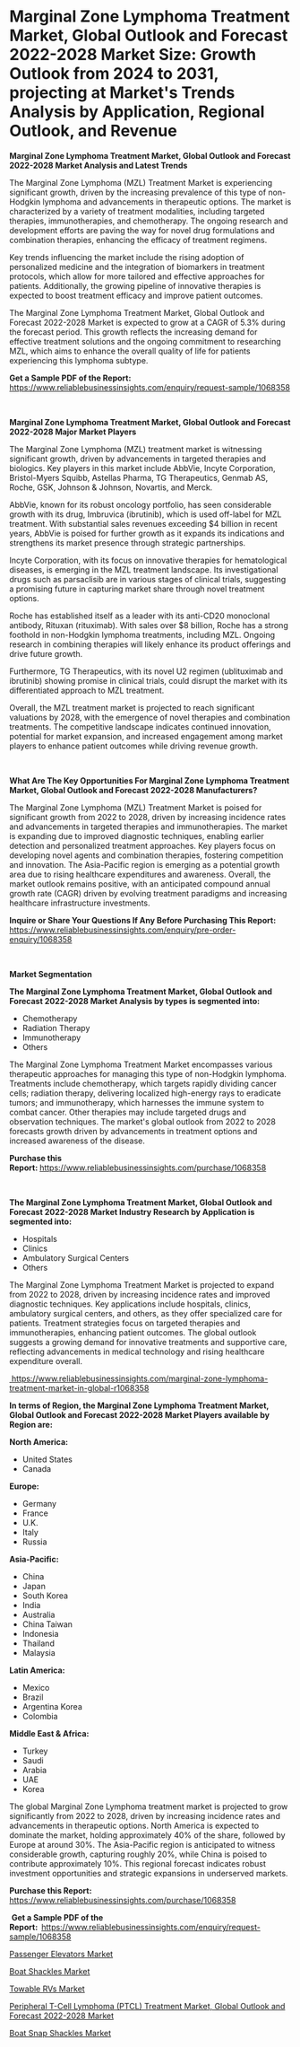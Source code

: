 <p><h1>Marginal Zone Lymphoma Treatment Market, Global Outlook and Forecast 2022-2028 Market Size: Growth Outlook from 2024 to 2031, projecting at Market's Trends Analysis by Application, Regional Outlook, and Revenue</h1></p><p><strong>Marginal Zone Lymphoma Treatment Market, Global Outlook and Forecast 2022-2028 Market Analysis and Latest Trends</strong></p>
<p><p>The Marginal Zone Lymphoma (MZL) Treatment Market is experiencing significant growth, driven by the increasing prevalence of this type of non-Hodgkin lymphoma and advancements in therapeutic options. The market is characterized by a variety of treatment modalities, including targeted therapies, immunotherapies, and chemotherapy. The ongoing research and development efforts are paving the way for novel drug formulations and combination therapies, enhancing the efficacy of treatment regimens.</p><p>Key trends influencing the market include the rising adoption of personalized medicine and the integration of biomarkers in treatment protocols, which allow for more tailored and effective approaches for patients. Additionally, the growing pipeline of innovative therapies is expected to boost treatment efficacy and improve patient outcomes.</p><p>The Marginal Zone Lymphoma Treatment Market, Global Outlook and Forecast 2022-2028 Market is expected to grow at a CAGR of 5.3% during the forecast period. This growth reflects the increasing demand for effective treatment solutions and the ongoing commitment to researching MZL, which aims to enhance the overall quality of life for patients experiencing this lymphoma subtype.</p></p>
<p><strong>Get a Sample PDF of the Report:&nbsp;</strong> <a href="https://www.reliablebusinessinsights.com/enquiry/request-sample/1068358?utm_campaign=1837&utm_medium=2&utm_source=Github&utm_content=ia&utm_term=03122024&utm_id=marginal-zone-lymphoma-treatment-market-global-outlook-and-forecast-2022-2028">https://www.reliablebusinessinsights.com/enquiry/request-sample/1068358</a></p>
<p>&nbsp;</p>
<p><strong>Marginal Zone Lymphoma Treatment Market, Global Outlook and Forecast 2022-2028 Major Market Players</strong></p>
<p><p>The Marginal Zone Lymphoma (MZL) treatment market is witnessing significant growth, driven by advancements in targeted therapies and biologics. Key players in this market include AbbVie, Incyte Corporation, Bristol-Myers Squibb, Astellas Pharma, TG Therapeutics, Genmab AS, Roche, GSK, Johnson & Johnson, Novartis, and Merck.</p><p>AbbVie, known for its robust oncology portfolio, has seen considerable growth with its drug, Imbruvica (ibrutinib), which is used off-label for MZL treatment. With substantial sales revenues exceeding $4 billion in recent years, AbbVie is poised for further growth as it expands its indications and strengthens its market presence through strategic partnerships.</p><p>Incyte Corporation, with its focus on innovative therapies for hematological diseases, is emerging in the MZL treatment landscape. Its investigational drugs such as parsaclisib are in various stages of clinical trials, suggesting a promising future in capturing market share through novel treatment options.</p><p>Roche has established itself as a leader with its anti-CD20 monoclonal antibody, Rituxan (rituximab). With sales over $8 billion, Roche has a strong foothold in non-Hodgkin lymphoma treatments, including MZL. Ongoing research in combining therapies will likely enhance its product offerings and drive future growth.</p><p>Furthermore, TG Therapeutics, with its novel U2 regimen (ublituximab and ibrutinib) showing promise in clinical trials, could disrupt the market with its differentiated approach to MZL treatment.</p><p>Overall, the MZL treatment market is projected to reach significant valuations by 2028, with the emergence of novel therapies and combination treatments. The competitive landscape indicates continued innovation, potential for market expansion, and increased engagement among market players to enhance patient outcomes while driving revenue growth.</p></p>
<p>&nbsp;</p>
<p><strong>What Are The Key Opportunities For Marginal Zone Lymphoma Treatment Market, Global Outlook and Forecast 2022-2028 Manufacturers?</strong></p>
<p><p>The Marginal Zone Lymphoma (MZL) Treatment Market is poised for significant growth from 2022 to 2028, driven by increasing incidence rates and advancements in targeted therapies and immunotherapies. The market is expanding due to improved diagnostic techniques, enabling earlier detection and personalized treatment approaches. Key players focus on developing novel agents and combination therapies, fostering competition and innovation. The Asia-Pacific region is emerging as a potential growth area due to rising healthcare expenditures and awareness. Overall, the market outlook remains positive, with an anticipated compound annual growth rate (CAGR) driven by evolving treatment paradigms and increasing healthcare infrastructure investments.</p></p>
<p><strong>Inquire or Share Your Questions If Any Before Purchasing This Report:</strong> <a href="https://www.reliablebusinessinsights.com/enquiry/pre-order-enquiry/1068358?utm_campaign=1837&utm_medium=2&utm_source=Github&utm_content=ia&utm_term=03122024&utm_id=marginal-zone-lymphoma-treatment-market-global-outlook-and-forecast-2022-2028">https://www.reliablebusinessinsights.com/enquiry/pre-order-enquiry/1068358</a></p>
<p>&nbsp;</p>
<p><strong>Market Segmentation</strong></p>
<p><strong>The Marginal Zone Lymphoma Treatment Market, Global Outlook and Forecast 2022-2028 Market Analysis by types is segmented into:</strong></p>
<p><ul><li>Chemotherapy</li><li>Radiation Therapy</li><li>Immunotherapy</li><li>Others</li></ul></p>
<p><p>The Marginal Zone Lymphoma Treatment Market encompasses various therapeutic approaches for managing this type of non-Hodgkin lymphoma. Treatments include chemotherapy, which targets rapidly dividing cancer cells; radiation therapy, delivering localized high-energy rays to eradicate tumors; and immunotherapy, which harnesses the immune system to combat cancer. Other therapies may include targeted drugs and observation techniques. The market's global outlook from 2022 to 2028 forecasts growth driven by advancements in treatment options and increased awareness of the disease.</p></p>
<p><strong>Purchase this Report:&nbsp;</strong><a href="https://www.reliablebusinessinsights.com/purchase/1068358?utm_campaign=1837&utm_medium=2&utm_source=Github&utm_content=ia&utm_term=03122024&utm_id=marginal-zone-lymphoma-treatment-market-global-outlook-and-forecast-2022-2028">https://www.reliablebusinessinsights.com/purchase/1068358</a></p>
<p>&nbsp;</p>
<p><strong>The Marginal Zone Lymphoma Treatment Market, Global Outlook and Forecast 2022-2028 Market Industry Research by Application is segmented into:</strong></p>
<p><ul><li>Hospitals</li><li>Clinics</li><li>Ambulatory Surgical Centers</li><li>Others</li></ul></p>
<p><p>The Marginal Zone Lymphoma Treatment Market is projected to expand from 2022 to 2028, driven by increasing incidence rates and improved diagnostic techniques. Key applications include hospitals, clinics, ambulatory surgical centers, and others, as they offer specialized care for patients. Treatment strategies focus on targeted therapies and immunotherapies, enhancing patient outcomes. The global outlook suggests a growing demand for innovative treatments and supportive care, reflecting advancements in medical technology and rising healthcare expenditure overall.</p></p>
<p><a href="https://www.reliablebusinessinsights.com/marginal-zone-lymphoma-treatment-market-in-global-r1068358?utm_campaign=1837&utm_medium=2&utm_source=Github&utm_content=ia&utm_term=03122024&utm_id=marginal-zone-lymphoma-treatment-market-global-outlook-and-forecast-2022-2028">&nbsp;https://www.reliablebusinessinsights.com/marginal-zone-lymphoma-treatment-market-in-global-r1068358</a></p>
<p><strong>In terms of Region, the Marginal Zone Lymphoma Treatment Market, Global Outlook and Forecast 2022-2028 Market Players available by Region are:</strong></p>
<p>
    <p> <strong> North America: </strong>
        <ul>
            <li>United States</li>
            <li>Canada</li>
        </ul>
        </p> 
    <p> <strong> Europe: </strong>
        <ul>
            <li>Germany</li>
            <li>France</li>
            <li>U.K.</li>
            <li>Italy</li>
            <li>Russia</li>
        </ul>
        </p> 
    <p> <strong> Asia-Pacific: </strong>
        <ul>
            <li>China</li>
            <li>Japan</li>
            <li>South Korea</li>
            <li>India</li>
            <li>Australia</li>
            <li>China Taiwan</li>
            <li>Indonesia</li>
            <li>Thailand</li>
            <li>Malaysia</li>
        </ul>
        </p> 
    <p> <strong> Latin America: </strong>
        <ul>
            <li>Mexico</li>
            <li>Brazil</li>
            <li>Argentina Korea</li>
            <li>Colombia</li>
        </ul>
        </p> 
    <p> <strong> Middle East & Africa: </strong>
        <ul>
            <li>Turkey</li>
            <li>Saudi</li>
            <li>Arabia</li>
            <li>UAE</li>
            <li>Korea</li>
        </ul>
    </p>
    </p>
<p><p>The global Marginal Zone Lymphoma treatment market is projected to grow significantly from 2022 to 2028, driven by increasing incidence rates and advancements in therapeutic options. North America is expected to dominate the market, holding approximately 40% of the share, followed by Europe at around 30%. The Asia-Pacific region is anticipated to witness considerable growth, capturing roughly 20%, while China is poised to contribute approximately 10%. This regional forecast indicates robust investment opportunities and strategic expansions in underserved markets.</p></p>
<p><strong>Purchase this Report: </strong><a href="https://www.reliablebusinessinsights.com/purchase/1068358?utm_campaign=1837&utm_medium=2&utm_source=Github&utm_content=ia&utm_term=03122024&utm_id=marginal-zone-lymphoma-treatment-market-global-outlook-and-forecast-2022-2028">https://www.reliablebusinessinsights.com/purchase/1068358</a></p>
<p>&nbsp;<strong>Get a Sample PDF of the Report:&nbsp;&nbsp;</strong><a href="https://www.reliablebusinessinsights.com/enquiry/request-sample/1068358?utm_campaign=1837&utm_medium=2&utm_source=Github&utm_content=ia&utm_term=03122024&utm_id=marginal-zone-lymphoma-treatment-market-global-outlook-and-forecast-2022-2028">https://www.reliablebusinessinsights.com/enquiry/request-sample/1068358</a></p>
<p><strong></strong></p>
<p><p><a href="https://www.linkedin.com/pulse/insights-passenger-elevators-market-size-which-expanding-hdzbe?utm_campaign=1837&utm_medium=2&utm_source=Github&utm_content=ia&utm_term=03122024&utm_id=marginal-zone-lymphoma-treatment-market-global-outlook-and-forecast-2022-2028">Passenger Elevators Market</a></p><p><a href="https://issuu.com/reportprime-2/docs/boat-shackles-market-size-2030.pptx?utm_campaign=1837&utm_medium=2&utm_source=Github&utm_content=ia&utm_term=03122024&utm_id=marginal-zone-lymphoma-treatment-market-global-outlook-and-forecast-2022-2028">Boat Shackles Market</a></p><p><a href="https://www.linkedin.com/pulse/towable-rvs-mosaic-piecing-together-global-market-dynamics-2024-2031-9qyie?utm_campaign=1837&utm_medium=2&utm_source=Github&utm_content=ia&utm_term=03122024&utm_id=marginal-zone-lymphoma-treatment-market-global-outlook-and-forecast-2022-2028">Towable RVs Market</a></p><p><a href="https://github.com/tona7vba/Market-Research-Report-List-1/blob/main/peripheral-t-cell-lymphoma-ptcl-treatment-market-global-outlook-and-forecast-2022-2028-market.md?utm_campaign=1837&utm_medium=2&utm_source=Github&utm_content=ia&utm_term=03122024&utm_id=marginal-zone-lymphoma-treatment-market-global-outlook-and-forecast-2022-2028">Peripheral T-Cell Lymphoma (PTCL) Treatment Market, Global Outlook and Forecast 2022-2028 Market</a></p><p><a href="https://issuu.com/reportprime-2/docs/boat-snap-shackles-market-size-2030.pptx?utm_campaign=1837&utm_medium=2&utm_source=Github&utm_content=ia&utm_term=03122024&utm_id=marginal-zone-lymphoma-treatment-market-global-outlook-and-forecast-2022-2028">Boat Snap Shackles Market</a></p></p>